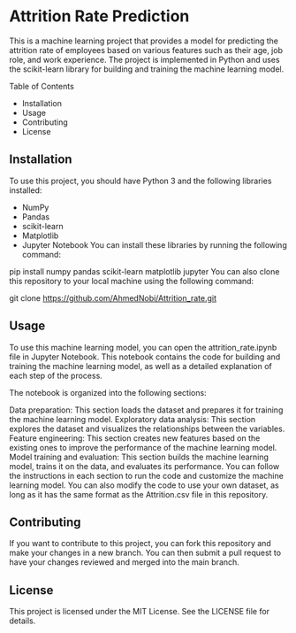 # Attrition Rate Prediction
This is a machine learning project that provides a model for predicting the attrition rate of employees based on various features such as their age, job role, and work experience. The project is implemented in Python and uses the scikit-learn library for building and training the machine learning model.

Table of Contents
- Installation
- Usage
- Contributing
- License
## Installation
To use this project, you should have Python 3 and the following libraries installed:

- NumPy
- Pandas
- scikit-learn
- Matplotlib
- Jupyter Notebook
You can install these libraries by running the following command:


pip install numpy pandas scikit-learn matplotlib jupyter
You can also clone this repository to your local machine using the following command:


git clone https://github.com/AhmedNobi/Attrition_rate.git

## Usage
To use this machine learning model, you can open the attrition_rate.ipynb file in Jupyter Notebook. This notebook contains the code for building and training the machine learning model, as well as a detailed explanation of each step of the process.

The notebook is organized into the following sections:

Data preparation: This section loads the dataset and prepares it for training the machine learning model.
Exploratory data analysis: This section explores the dataset and visualizes the relationships between the variables.
Feature engineering: This section creates new features based on the existing ones to improve the performance of the machine learning model.
Model training and evaluation: This section builds the machine learning model, trains it on the data, and evaluates its performance.
You can follow the instructions in each section to run the code and customize the machine learning model. You can also modify the code to use your own dataset, as long as it has the same format as the Attrition.csv file in this repository.

## Contributing
If you want to contribute to this project, you can fork this repository and make your changes in a new branch. You can then submit a pull request to have your changes reviewed and merged into the main branch.

## License
This project is licensed under the MIT License. See the LICENSE file for details.
